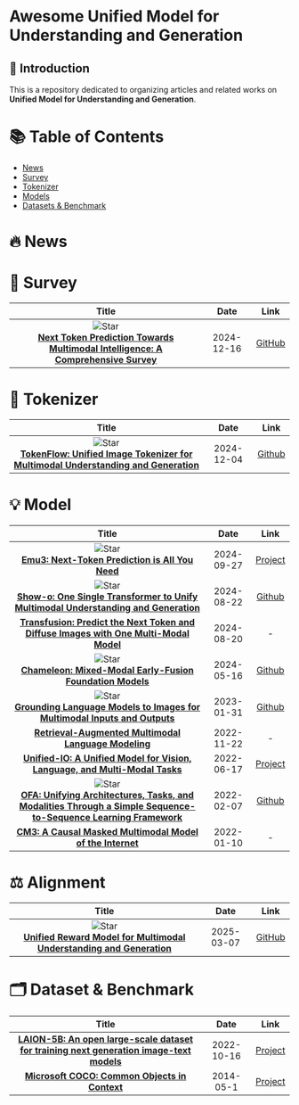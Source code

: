 # Awesome Unified Model for Understanding and Generation

## 🌟 Introduction
This is a repository dedicated to organizing articles and related works on **Unified Model for Understanding and Generation**.

# 📚 Table of Contents
- [News](#News)
- [Survey](#Survey)
- [Tokenizer](#Tokenizer)
- [Models](#Models)
- [Datasets & Benchmark](#Datasets-&-Benchmark)

# 🔥 News


# 📝 Survey
|  Title  |   Date   |   Link   |
|:-------:|:--------:|:--------:|
| ![Star](https://img.shields.io/github/stars/LMM101/Awesome-Multimodal-Next-Token-Prediction.svg?style=social&label=Star) <br> [**Next Token Prediction Towards Multimodal Intelligence: A Comprehensive Survey**](https://arxiv.org/abs/2412.18619) <br> | 2024-12-16 | [GitHub](https://github.com/LMM101/Awesome-Multimodal-Next-Token-Prediction) |

# 📌 Tokenizer
| Title | Date  | Link  |
| :---: | :---: | :---: |
| ![Star](https://img.shields.io/github/stars/ByteFlow-AI/TokenFlow.svg?style=social&label=Star) <br> [**TokenFlow: Unified Image Tokenizer for Multimodal Understanding and Generation**](https://arxiv.org/abs/2412.03069) <br> | 2024-12-04 | [Github](https://byteflow-ai.github.io/TokenFlow/) | 

# 💡 Model
|  Title  |   Date   |   Link   |
|:-------:|:--------:|:--------:|
| ![Star](https://img.shields.io/github/stars/baaivision/Emu3.svg?style=social&label=Star) <br> [**Emu3: Next-Token Prediction is All You Need**](https://arxiv.org/abs/2409.18869) <br> | 2024-09-27 | [Project](https://emu.baai.ac.cn/about) |
| ![Star](https://img.shields.io/github/stars/CodeGoat24/UnifiedReward.svg?style=social&label=Star) <br> [**Show-o: One Single Transformer to Unify Multimodal Understanding and Generation**](https://arxiv.org/abs/2408.12528) <br> | 2024-08-22 | [Github](https://codegoat24.github.io/UnifiedReward/) |
| [**Transfusion: Predict the Next Token and Diffuse Images with One Multi-Modal Model**](https://arxiv.org/abs/2408.11039) | 2024-08-20 | - |
| ![Star](https://img.shields.io/github/stars/facebookresearch/chameleon.svg?style=social&label=Star) <br> [**Chameleon: Mixed-Modal Early-Fusion Foundation Models**](https://arxiv.org/abs/2405.09818) <br> | 2024-05-16 | [Github](https://github.com/facebookresearch/chameleon) |
| ![Star](https://img.shields.io/github/stars/kohjingyu/fromage.svg?style=social&label=Star) <br> [**Grounding Language Models to Images for Multimodal Inputs and Outputs**](https://arxiv.org/abs/2301.13823) <br> | 2023-01-31 | [Github](https://github.com/kohjingyu/fromage) |
| [**Retrieval-Augmented Multimodal Language Modeling**](https://arxiv.org/abs/2211.12561) | 2022-11-22 | - |
| [**Unified-IO: A Unified Model for Vision, Language, and Multi-Modal Tasks**](https://arxiv.org/abs/2206.08916) | 2022-06-17 | [Project](https://unified-io.allenai.org/) |
| ![Star](https://img.shields.io/github/stars/OFA-Sys/OFA.svg?style=social&label=Star) <br> [**OFA: Unifying Architectures, Tasks, and Modalities Through a Simple Sequence-to-Sequence Learning Framework**](https://arxiv.org/abs/2202.03052) <br> | 2022-02-07 | [Github](https://github.com/OFA-Sys/OFA) |
| [**CM3: A Causal Masked Multimodal Model of the Internet**](https://arxiv.org/abs/2201.07520) | 2022-01-10 | - |

# ⚖️ Alignment
|  Title  |   Date   |   Link   |
|:-------:|:--------:|:--------:|
| ![Star](https://img.shields.io/github/stars/CodeGoat24/UnifiedReward.svg?style=social&label=Star) <br> [**Unified Reward Model for Multimodal Understanding and Generation**](https://arxiv.org/abs/2503.05236) <br> | 2025-03-07 | [GitHub](https://codegoat24.github.io/UnifiedReward/) |

# 🗂️ Dataset & Benchmark
| Title | Date  | Link  |
| :---: | :---: | :---: |
| [**LAION-5B: An open large-scale dataset for training next generation image-text models**](https://arxiv.org/abs/2210.08402) | 2022-10-16 | [Project](https://laion.ai/blog/laion-5b/) |
| [**Microsoft COCO: Common Objects in Context**](https://arxiv.org/abs/1405.0312) | 2014-05-1 | [Project](https://cocodataset.org/#home) |
